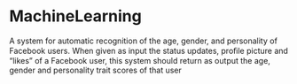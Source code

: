 # MachineLearning
A system for automatic recognition of the age, gender, and personality of Facebook users. When given as input the status updates, proﬁle picture and “likes” of a Facebook user, this system should return as output the age, gender and personality trait scores of that user
